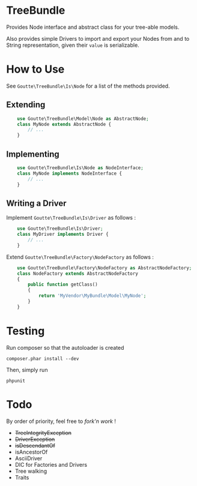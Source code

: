 TreeBundle
==========

Provides Node interface and abstract class for your tree-able models.

Also provides simple Drivers to import and export your Nodes from and to String representation,
given their `value` is serializable.


How to Use
==========

See `Goutte\TreeBundle\Is\Node` for a list of the methods provided.

Extending
---------

``` php
    use Goutte\TreeBundle\Model\Node as AbstractNode;
    class MyNode extends AbstractNode {
        // ...
    }
```

Implementing
------------

``` php
    use Goutte\TreeBundle\Is\Node as NodeInterface;
    class MyNode implements NodeInterface {
        // ...
    }
```

Writing a Driver
----------------

Implement `Goutte\TreeBundle\Is\Driver` as follows :

``` php
    use Goutte\TreeBundle\Is\Driver;
    class MyDriver implements Driver {
        // ...
    }
```

Extend `Goutte\TreeBundle\Factory\NodeFactory` as follows :

``` php
    use Goutte\TreeBundle\Factory\NodeFactory as AbstractNodeFactory;
    class NodeFactory extends AbstractNodeFactory
    {
        public function getClass()
        {
            return 'MyVendor\MyBundle\Model\MyNode';
        }
    }
```


Testing
=======

Run composer so that the autoloader is created

    composer.phar install --dev

Then, simply run

    phpunit


Todo
====

By order of priority, feel free to *fork'n work* !

- ~~TreeIntegrityException~~
- ~~DriverException~~
- ~~isDescendantOf~~
- isAncestorOf
- AsciiDriver
- DIC for Factories and Drivers
- Tree walking
- Traits
